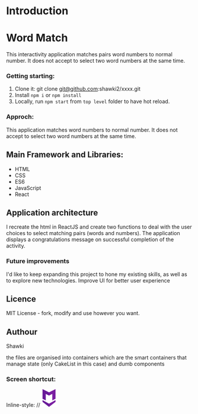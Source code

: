 # Introduction

# Word Match


This interactivity application matches pairs word numbers to normal number. It does not accept to select two word numbers at the same time.

### Getting starting:

1. Clone it: git clone git@github.com:shawki2/xxxx.git
2. Install `npm i` or `npm install`
3. Locally, run `npm start` from `top level` folder to have hot reload.

### Approch:

This application matches word numbers to normal number. It does not accept to select two word numbers at the same time.

## Main Framework and Libraries:

- HTML
- CSS
- ES6
- JavaScript
- React

## Application architecture

I recreate the html in ReactJS and create two functions to deal with the user choices to select matching pairs (words and numbers).
The application displays a congratulations message on successful completion of the activity.
### Future improvements

I'd like to keep expanding this project to hone my existing skills, as well as to explore new technologies. Improve UI for better user experience

## Licence

MIT License - fork, modify and use however you want.

## Authour

Shawki

the files are organised into containers which are the smart containers that manage state (only CakeList in this case) and dumb components

### Screen shortcut:

Inline-style:
//![alt text](https://github.com/adam-p/markdown-here/raw/master/src/common/images/icon48.png)
